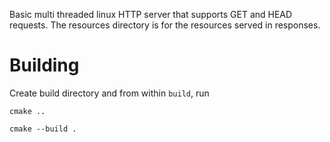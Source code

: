 Basic multi threaded linux HTTP server that supports GET and HEAD requests. The resources directory is for the resources served in responses. 

# Building
Create build directory and from within `build`, run

`cmake ..`

`cmake --build .`
